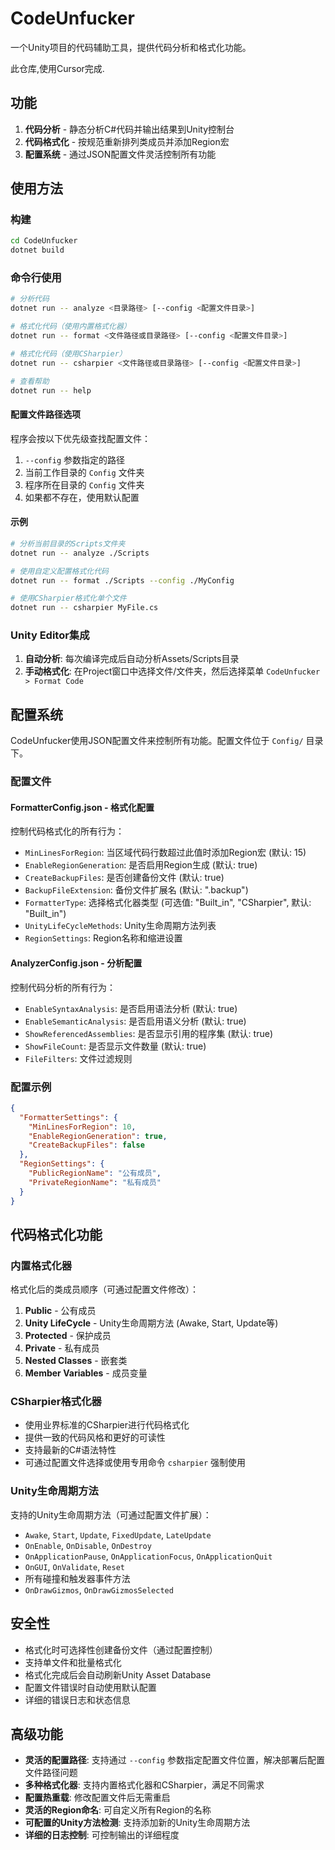 <!--
 * // -----------------------------------------------------------------------------
 * //  Copyright (c) 2025 Vanishing Games. All Rights Reserved.
 * @Author: VanishXiao
 * @Date: 2025-07-08 22:38:59
 * @LastEditTime: 2025-07-09 20:13:41
 * // -----------------------------------------------------------------------------
-->
# CodeUnfucker

一个Unity项目的代码辅助工具，提供代码分析和格式化功能。

此仓库,使用Cursor完成.

## 功能

1. **代码分析** - 静态分析C#代码并输出结果到Unity控制台
2. **代码格式化** - 按规范重新排列类成员并添加Region宏
3. **配置系统** - 通过JSON配置文件灵活控制所有功能

## 使用方法

### 构建

```bash
cd CodeUnfucker
dotnet build
```

### 命令行使用

```bash
# 分析代码
dotnet run -- analyze <目录路径> [--config <配置文件目录>]

# 格式化代码（使用内置格式化器）
dotnet run -- format <文件路径或目录路径> [--config <配置文件目录>]

# 格式化代码（使用CSharpier）
dotnet run -- csharpier <文件路径或目录路径> [--config <配置文件目录>]

# 查看帮助
dotnet run -- help
```

#### 配置文件路径选项

程序会按以下优先级查找配置文件：
1. `--config` 参数指定的路径
2. 当前工作目录的 `Config` 文件夹
3. 程序所在目录的 `Config` 文件夹
4. 如果都不存在，使用默认配置

#### 示例

```bash
# 分析当前目录的Scripts文件夹
dotnet run -- analyze ./Scripts

# 使用自定义配置格式化代码
dotnet run -- format ./Scripts --config ./MyConfig

# 使用CSharpier格式化单个文件
dotnet run -- csharpier MyFile.cs
```

### Unity Editor集成

1. **自动分析**: 每次编译完成后自动分析Assets/Scripts目录
2. **手动格式化**: 在Project窗口中选择文件/文件夹，然后选择菜单 `CodeUnfucker > Format Code`

## 配置系统

CodeUnfucker使用JSON配置文件来控制所有功能。配置文件位于 `Config/` 目录下。

### 配置文件

#### FormatterConfig.json - 格式化配置
控制代码格式化的所有行为：
- `MinLinesForRegion`: 当区域代码行数超过此值时添加Region宏 (默认: 15)
- `EnableRegionGeneration`: 是否启用Region生成 (默认: true)
- `CreateBackupFiles`: 是否创建备份文件 (默认: true)
- `BackupFileExtension`: 备份文件扩展名 (默认: ".backup")
- `FormatterType`: 选择格式化器类型 (可选值: "Built_in", "CSharpier", 默认: "Built_in")
- `UnityLifeCycleMethods`: Unity生命周期方法列表
- `RegionSettings`: Region名称和缩进设置

#### AnalyzerConfig.json - 分析配置
控制代码分析的所有行为：
- `EnableSyntaxAnalysis`: 是否启用语法分析 (默认: true)
- `EnableSemanticAnalysis`: 是否启用语义分析 (默认: true)
- `ShowReferencedAssemblies`: 是否显示引用的程序集 (默认: true)
- `ShowFileCount`: 是否显示文件数量 (默认: true)
- `FileFilters`: 文件过滤规则

### 配置示例

```json
{
  "FormatterSettings": {
    "MinLinesForRegion": 10,
    "EnableRegionGeneration": true,
    "CreateBackupFiles": false
  },
  "RegionSettings": {
    "PublicRegionName": "公有成员",
    "PrivateRegionName": "私有成员"
  }
}
```

## 代码格式化功能

### 内置格式化器
格式化后的类成员顺序（可通过配置文件修改）：
1. **Public** - 公有成员
2. **Unity LifeCycle** - Unity生命周期方法 (Awake, Start, Update等)
3. **Protected** - 保护成员
4. **Private** - 私有成员
5. **Nested Classes** - 嵌套类
6. **Member Variables** - 成员变量

### CSharpier格式化器
- 使用业界标准的CSharpier进行代码格式化
- 提供一致的代码风格和更好的可读性
- 支持最新的C#语法特性
- 可通过配置文件选择或使用专用命令 `csharpier` 强制使用

### Unity生命周期方法

支持的Unity生命周期方法（可通过配置文件扩展）：
- `Awake`, `Start`, `Update`, `FixedUpdate`, `LateUpdate`
- `OnEnable`, `OnDisable`, `OnDestroy`
- `OnApplicationPause`, `OnApplicationFocus`, `OnApplicationQuit`
- `OnGUI`, `OnValidate`, `Reset`
- 所有碰撞和触发器事件方法
- `OnDrawGizmos`, `OnDrawGizmosSelected`

## 安全性

- 格式化时可选择性创建备份文件（通过配置控制）
- 支持单文件和批量格式化
- 格式化完成后会自动刷新Unity Asset Database
- 配置文件错误时自动使用默认配置
- 详细的错误日志和状态信息

## 高级功能

- **灵活的配置路径**: 支持通过 `--config` 参数指定配置文件位置，解决部署后配置文件路径问题
- **多种格式化器**: 支持内置格式化器和CSharpier，满足不同需求
- **配置热重载**: 修改配置文件后无需重启
- **灵活的Region命名**: 可自定义所有Region的名称
- **可配置的Unity方法检测**: 支持添加新的Unity生命周期方法
- **详细的日志控制**: 可控制输出的详细程度 